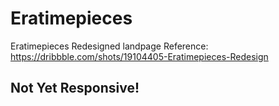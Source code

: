 # Eratimepieces
Eratimepieces Redesigned landpage
Reference: https://dribbble.com/shots/19104405-Eratimepieces-Redesign

## Not Yet Responsive!
